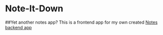 # Note-It-Down
##Yet another notes app?
This is a frontend app for my own created [Notes backend app](https://github.com/AnanjayGurjar/NotesBackendApp) 
